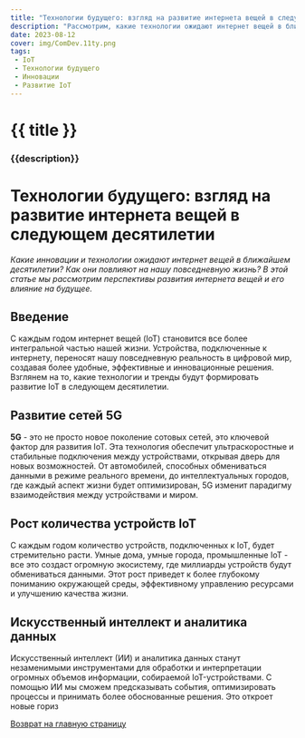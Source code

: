 ```yaml
---
title: "Технологии будущего: взгляд на развитие интернета вещей в следующем десятилетии"
description: "Рассмотрим, какие технологии ожидают интернет вещей в ближайшем десятилетии и как они повлияют на нашу жизнь."
date: 2023-08-12
cover: img/ComDev.11ty.png
tags:
 - IoT
 - Технологии будущего
 - Инновации
 - Развитие IoT
---
```

# {{ title }}
### {{description}}

# Технологии будущего: взгляд на развитие интернета вещей в следующем десятилетии

*Какие инновации и технологии ожидают интернет вещей в ближайшем десятилетии? Как они повлияют на нашу повседневную жизнь? В этой статье мы рассмотрим перспективы развития интернета вещей и его влияние на будущее.*

## Введение

С каждым годом интернет вещей (IoT) становится все более интегральной частью нашей жизни. Устройства, подключенные к интернету, переносят нашу повседневную реальность в цифровой мир, создавая более удобные, эффективные и инновационные решения. Взглянем на то, какие технологии и тренды будут формировать развитие IoT в следующем десятилетии.

## Развитие сетей 5G

**5G** - это не просто новое поколение сотовых сетей, это ключевой фактор для развития IoT. Эта технология обеспечит ультраскоростные и стабильные подключения между устройствами, открывая дверь для новых возможностей. От автомобилей, способных обмениваться данными в режиме реального времени, до интеллектуальных городов, где каждый аспект жизни будет оптимизирован, 5G изменит парадигму взаимодействия между устройствами и миром.

## Рост количества устройств IoT

С каждым годом количество устройств, подключенных к IoT, будет стремительно расти. Умные дома, умные города, промышленные IoT - все это создаст огромную экосистему, где миллиарды устройств будут обмениваться данными. Этот рост приведет к более глубокому пониманию окружающей среды, эффективному управлению ресурсами и улучшению качества жизни.

## Искусственный интеллект и аналитика данных

Искусственный интеллект (ИИ) и аналитика данных станут незаменимыми инструментами для обработки и интерпретации огромных объемов информации, собираемой IoT-устройствами. С помощью ИИ мы сможем предсказывать события, оптимизировать процессы и принимать более обоснованные решения. Это откроет новые гориз


[Возврат на главную страницу](/)